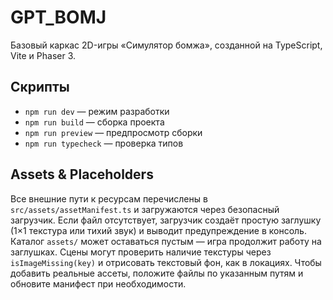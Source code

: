 # GPT_BOMJ

Базовый каркас 2D-игры «Симулятор бомжа», созданной на TypeScript, Vite и Phaser 3.

## Скрипты

- `npm run dev` — режим разработки
- `npm run build` — сборка проекта
- `npm run preview` — предпросмотр сборки
- `npm run typecheck` — проверка типов

## Assets & Placeholders


Все внешние пути к ресурсам перечислены в `src/assets/assetManifest.ts` и загружаются через безопасный загрузчик.
Если файл отсутствует, загрузчик создаёт простую заглушку (1×1 текстура или тихий звук) и выводит предупреждение в консоль.
Каталог `assets/` может оставаться пустым — игра продолжит работу на заглушках.
Сцены могут проверить наличие текстуры через `isImageMissing(key)` и отрисовать текстовый фон, как в локациях.
Чтобы добавить реальные ассеты, положите файлы по указанным путям и обновите манифест при необходимости.

